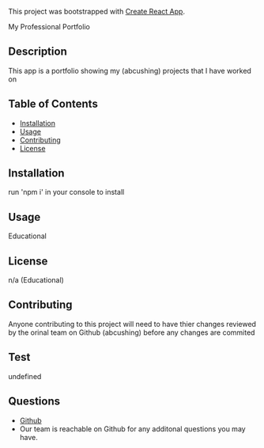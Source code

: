 This project was bootstrapped with [Create React App](https://github.com/facebook/create-react-app).

My Professional Portfolio

## Description

This app is a portfolio showing my (abcushing) projects that I have worked on

## Table of Contents

- [Installation](#installation)
- [Usage](#usage)
- [Contributing](#contributing)
- [License](#license)

## Installation

run 'npm i' in your console to install

## Usage

Educational

## License

n/a (Educational)

## Contributing

Anyone contributing to this project will need to have thier changes reviewed by the orinal team on Github (abcushing) before any changes are commited

## Test

undefined

## Questions

- [Github](https://github.com/abcushing/Professional-Portfolio)
- Our team is reachable on Github for any additonal questions you may have.
